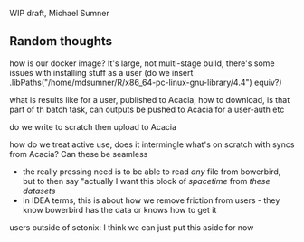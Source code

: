 WIP draft, Michael Sumner







## Random thoughts

how is our docker image? It's large, not multi-stage build, there's some issues with installing stuff as a user (do we insert .libPaths("/home/mdsumner/R/x86_64-pc-linux-gnu-library/4.4") equiv?)

 what is results like for a user, published to Acacia, how to download, is that part of th batch task, can outputs be pushed to Acacia for a user-auth etc

do we write to scratch then upload to Acacia

how do we treat active use, does it intermingle what's on scratch with syncs from Acacia? Can these be seamless

  - the really pressing need is to be able to read *any* file from bowerbird, but to then say "actually I want this block of *spacetime* from *these datasets*
  - in IDEA terms, this is about how we remove friction from users  - they know bowerbird has the data or knows how to get it
 
users outside of setonix: I think we can just put this aside for now


